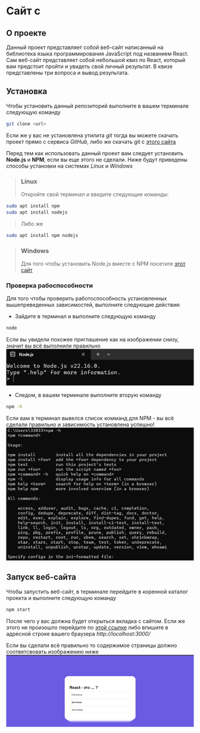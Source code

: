 # Сайт с 

## О проекте

Данный проект представляет собой веб-сайт написанный на библиотека языка программирования JavaScript под названием React. Сам веб-сайт представляет собой небольшой квиз по React, который вам предстоит пройти и увидеть свой личный результат. В квизе представлены три вопроса и вывод результата.


## Установка

Чтобы установить данный репозиторий выполните в вашем терминале следующую команду
```bash
git clone <url>
```

Если же у вас не установлена утилита *git* тогда вы можете скачать проект прямо с сервиса *GitHub*, либо же скачать git с [этого сайта](https://git-scm.com/downloads)


Перед тем как использовать данный проект вам следует установить **Node.js** и **NPM**, если вы еще этого не сделали.
Ниже будут приведены способы установки на системах *Linux* и *Windows*

> ### Linux
> Откройте свой терминал и введите следующие команды:
```bash
sudo apt install npm
sudo apt install nodejs
```

>Либо же

```bash
sudo apt install npm nodejs
```

> ### Windows
>Для того чтобы установить Node.js вместе с NPM посетите [этот сайт](https://nodejs.org/)

### Проверка рабоспособности

Для того чтобы проверить работоспособность установленных вышепреведенных зависимостей, выполните следующие действия:

- Зайдите в терминал и выполните следующую команду
```bash
node
```
Если вы увидели похожее приглашение как на изображении снизу, значит вы всё выполнили правильно
![Node.js](node.png)

- Следом, в вашем терминале выполните вторую команду
```bash
npm -h
```

Если вам в терминал вывелся список комманд для NPM - вы всё сделали правильно и зависимость установлена успешно!
![npm](npm.png)


## Запуск веб-сайта

Чтобы запустить веб-сайт, в терминале перейдите в коренной каталог проекта и выполните следующую команду

```bash
npm start
```

После чего у вас должна будет открыться вкладка с сайтом. Если же этого не произошло перейдите по [этой ссылке](http://localhost:3000) либо впишите в адресной строке вашего браузера *http://localhost:3000/*

Если вы сделали всё правильно то содержимое страницы должно соответсвовать изображению ниже
![succes](quiz.png)

